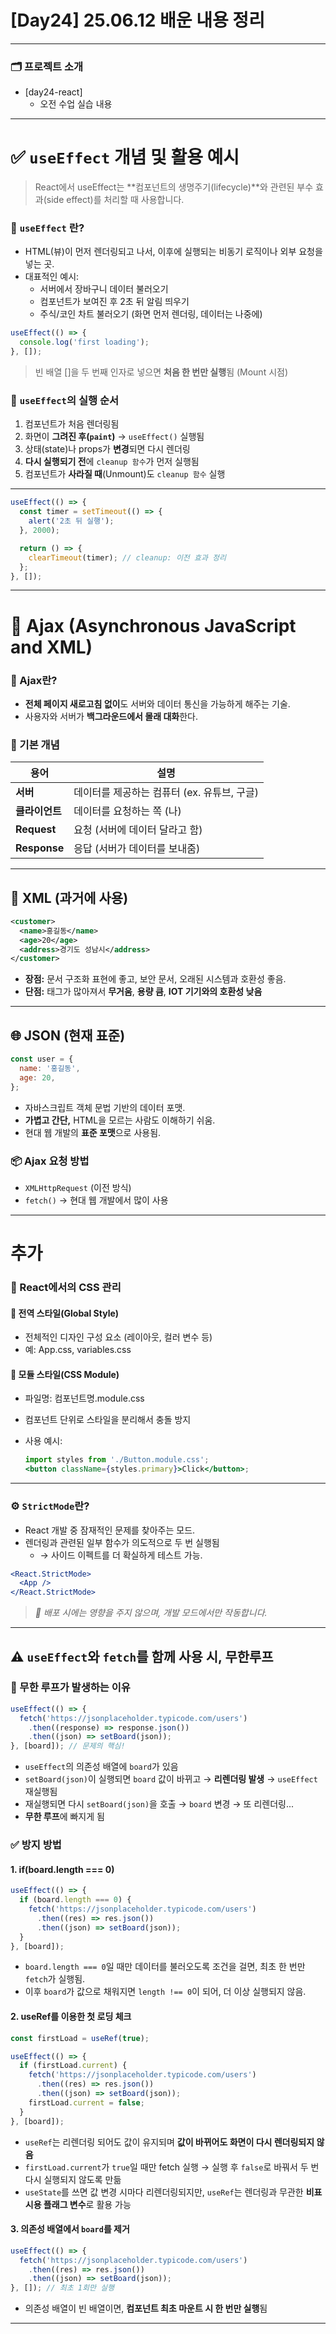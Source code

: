 # [Day24] 25.06.12 배운 내용 정리

---

### 🗂️ 프로젝트 소개

- [day24-react]
  - 오전 수업 실습 내용

---

# ✅ `useEffect` 개념 및 활용 예시

> React에서 useEffect는 **컴포넌트의 생명주기(lifecycle)**와 관련된 부수 효과(side effect)를 처리할 때 사용합니다.

### 🔹 `useEffect` 란?

- HTML(뷰)이 먼저 렌더링되고 나서, 이후에 실행되는 비동기 로직이나 외부 요청을 넣는 곳.
- 대표적인 예시:
  - 서버에서 장바구니 데이터 불러오기
  - 컴포넌트가 보여진 후 2초 뒤 알림 띄우기
  - 주식/코인 차트 불러오기 (화면 먼저 렌더링, 데이터는 나중에)

```jsx
useEffect(() => {
  console.log('first loading');
}, []);
```

> 빈 배열 []을 두 번째 인자로 넣으면 **처음 한 번만 실행**됨 (Mount 시점)

### 🔁 `useEffect`의 실행 순서

1. 컴포넌트가 처음 렌더링됨
2. 화면이 **그려진 후(`paint`)** → `useEffect()` 실행됨
3. 상태(state)나 props가 **변경**되면 다시 렌더링
4. **다시 실행되기 전**에 `cleanup 함수`가 먼저 실행됨
5. 컴포넌트가 **사라질 때**(Unmount)도 `cleanup 함수` 실행

---

```jsx
useEffect(() => {
  const timer = setTimeout(() => {
    alert('2초 뒤 실행');
  }, 2000);

  return () => {
    clearTimeout(timer); // cleanup: 이전 효과 정리
  };
}, []);
```

---

# 📡 Ajax (Asynchronous JavaScript and XML)

### 🔹 Ajax란?

- **전체 페이지 새로고침 없이**도 서버와 데이터 통신을 가능하게 해주는 기술.
- 사용자와 서버가 **백그라운드에서 몰래 대화**한다.

### 🧭 기본 개념

| 용어           | 설명                                        |
| -------------- | ------------------------------------------- |
| **서버**       | 데이터를 제공하는 컴퓨터 (ex. 유튜브, 구글) |
| **클라이언트** | 데이터를 요청하는 쪽 (나)                   |
| **Request**    | 요청 (서버에 데이터 달라고 함)              |
| **Response**   | 응답 (서버가 데이터를 보내줌)               |

---

## 🧾 XML (과거에 사용)

```xml
<customer>
  <name>홍길동</name>
  <age>20</age>
  <address>경기도 성남시</address>
</customer>
```

- **장점:** 문서 구조화 표현에 좋고, 보안 문서, 오래된 시스템과 호환성 좋음.
- **단점:** 태그가 많아져서 **무거움**, **용량 큼**, **IOT 기기와의 호환성 낮음**

---

## 🌐 JSON (현재 표준)

```js
const user = {
  name: '홍길동',
  age: 20,
};
```

- 자바스크립트 객체 문법 기반의 데이터 포맷.
- **가볍고 간단,** HTML을 모르는 사람도 이해하기 쉬움.
- 현대 웹 개발의 **표준 포맷**으로 사용됨.

### 📦 Ajax 요청 방법

- `XMLHttpRequest` (이전 방식)
- `fetch()` → 현대 웹 개발에서 많이 사용

---

# 추가

### 🎨 React에서의 CSS 관리

#### 🔹 전역 스타일(Global Style)

- 전체적인 디자인 구성 요소 (레이아웃, 컬러 변수 등)
- 예: App.css, variables.css

#### 🔹 모듈 스타일(CSS Module)

- 파일명: 컴포넌트명.module.css
- 컴포넌트 단위로 스타일을 분리해서 충돌 방지
- 사용 예시:

  ```jsx
  import styles from './Button.module.css';
  <button className={styles.primary}>Click</button>;
  ```

---

### ⚙️ `StrictMode`란?

- React 개발 중 잠재적인 문제를 찾아주는 모드.
- 렌더링과 관련된 일부 함수가 의도적으로 두 번 실행됨
  - → 사이드 이펙트를 더 확실하게 테스트 가능.

```jsx
<React.StrictMode>
  <App />
</React.StrictMode>
```

> _🚨 배포 시에는 영향을 주지 않으며, 개발 모드에서만 작동합니다._

---

## ⚠️ `useEffect`와 `fetch`를 함께 사용 시, 무한루프

### 🔁 무한 루프가 발생하는 이유

```js
useEffect(() => {
  fetch('https://jsonplaceholder.typicode.com/users')
    .then((response) => response.json())
    .then((json) => setBoard(json));
}, [board]); // 문제의 핵심!
```

- `useEffect`의 의존성 배열에 `board`가 있음
- `setBoard(json)`이 실행되면 `board` 값이 바뀌고 → **리렌더링 발생** → `useEffect` 재실행됨
- 재실행되면 다시 `setBoard(json)`을 호출 → `board` 변경 → 또 리렌더링...
- **무한 루프**에 빠지게 됨

### ✅ 방지 방법

#### 1. if(board.length === 0)

```js
useEffect(() => {
  if (board.length === 0) {
    fetch('https://jsonplaceholder.typicode.com/users')
      .then((res) => res.json())
      .then((json) => setBoard(json));
  }
}, [board]);
```

- `board.length === 0`일 때만 데이터를 불러오도록 조건을 걸면, 최초 한 번만 `fetch`가 실행됨.
- 이후 `board`가 값으로 채워지면 `length !== 0`이 되어, 더 이상 실행되지 않음.

#### 2. useRef를 이용한 첫 로딩 체크

```js
const firstLoad = useRef(true);

useEffect(() => {
  if (firstLoad.current) {
    fetch('https://jsonplaceholder.typicode.com/users')
      .then((res) => res.json())
      .then((json) => setBoard(json));
    firstLoad.current = false;
  }
}, [board]);
```

- `useRef`는 리렌더링 되어도 값이 유지되며 **값이 바뀌어도 화면이 다시 렌더링되지 않음**
- `firstLoad.current`가 `true`일 때만 fetch 실행 → 실행 후 `false`로 바꿔서 두 번 다시 실행되지 않도록 만듦
- `useState`를 쓰면 값 변경 시마다 리렌더링되지만, `useRef`는 렌더링과 무관한 **비표시용 플래그 변수**로 활용 가능

#### 3. 의존성 배열에서 `board`를 제거

```js
useEffect(() => {
  fetch('https://jsonplaceholder.typicode.com/users')
    .then((res) => res.json())
    .then((json) => setBoard(json));
}, []); // 최초 1회만 실행
```

- 의존성 배열이 빈 배열이면, **컴포넌트 최초 마운트 시 한 번만 실행**됨

---
